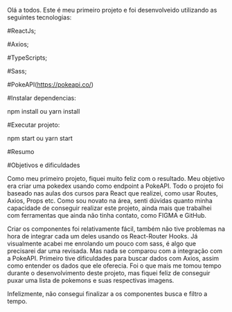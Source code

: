 Olá a todos. Este é meu primeiro projeto e foi desenvolveido utilizando as seguintes tecnologias:

#ReactJs;

#Axios;

#TypeScripts;

#Sass;

#PokeAPI(https://pokeapi.co/)

#Instalar dependencias:

npm install ou yarn install

#Executar projeto:

npm start  ou yarn start

#Resumo

#Objetivos e dificuldades

Como meu primeiro projeto, fiquei muito feliz com o resultado. Meu objetivo era criar uma pokedex usando como endpoint a PokeAPI. Todo o projeto foi baseado nas aulas dos cursos para React que realizei, como usar Routes, Axios, Props etc. Como sou novato na área, senti dúvidas quanto minha capacidade de conseguir realizar este projeto, ainda mais que trabalhei com ferramentas que ainda não tinha contato, como FIGMA e GitHub. 

Criar os componentes foi relativamente fácil, também não tive problemas na hora de integrar cada um deles usando os React-Router Hooks. Já visualmente acabei me enrolando um pouco com sass, é algo que precisarei dar uma revisada. Mas nada se comparou com a integração com a PokeAPI. Primeiro tive dificuldades para buscar dados com Axios, assim como entender os dados que ele oferecia. Foi o que mais me tomou tempo durante o desenvolvimento deste projeto, mas fiquei feliz de conseguir puxar uma lista de pokemons e suas respectivas imagens.

Infelizmente, não consegui finalizar a os componentes busca e filtro a tempo. 
